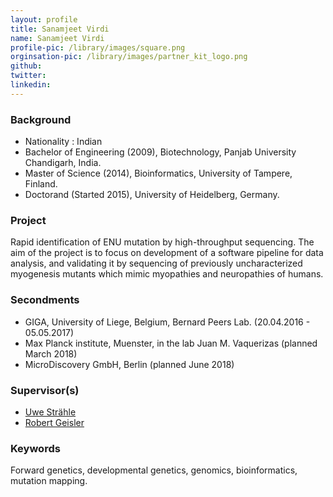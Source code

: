```yaml
---
layout: profile
title: Sanamjeet Virdi
name: Sanamjeet Virdi
profile-pic: /library/images/square.png
orginsation-pic: /library/images/partner_kit_logo.png
github:
twitter:
linkedin: 
---
```

### Background
-   Nationality : Indian
-   Bachelor of Engineering (2009), Biotechnology, Panjab University Chandigarh, India.
-   Master of Science (2014), Bioinformatics, University of Tampere, Finland.
-   Doctorand (Started 2015), University of Heidelberg, Germany.

### Project
Rapid identification of ENU mutation by high-throughput sequencing. The aim of the project is to focus on development of a software pipeline for data analysis, and validating it by sequencing of previously uncharacterized myogenesis mutants which mimic myopathies and neuropathies of humans.

### Secondments
-   GIGA, University of Liege, Belgium, Bernard Peers Lab. (20.04.2016 - 05.05.2017)
-   Max Planck institute, Muenster, in the lab Juan M. Vaquerizas (planned March 2018)
-   MicroDiscovery GmbH, Berlin (planned June 2018) 

### Supervisor(s)
-   [Uwe Strähle](https://www.itg.kit.edu/straehle.php)
-   [Robert Geisler](https://www.itg.kit.edu/52_415.php)

### Keywords
Forward genetics, developmental genetics, genomics, bioinformatics, mutation mapping.


